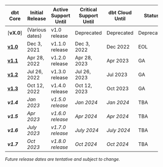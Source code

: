 | dbt Core                        | Initial Release | Active Support Until | Critical Support Until  | dbt Cloud Until | Status      |
|---------------------------------|-----------------|----------------------|-------------------------|-----------------|-------------|
| [**vX.0**]                      | (Various dates) | v1.0 release         | Deprecated              | Deprecated      |  Deprecated |
| [**v1.0**](upgrading-to-v1.0)   | Dec 3, 2021     | v1.1.0 release       | Dec 3, 2022             | Dec 2022        |  EOL        |
| [**v1.1**](upgrading-to-v1.1)   | Apr 28, 2022    | v1.2.0 release       | Apr 28, 2023            | Apr 2023        |  GA         |
| [**v1.2**](upgrading-to-v1.2)   | Jul 26, 2022    | v1.3.0 release       | Jul 26, 2023            | Jul 2023        |  GA         |
| [**v1.3**](upgrading-to-v1.3)   | Oct 12, 2022    | v1.4.0 release       | Oct 12, 2023            | Oct 2023        |  GA         |
| _**v1.4**_                      | _Jan 2023_      | _v1.5.0 release_     | _Jan 2024_              | _Jan 2024_      |  TBA        |
| _**v1.5**_                      | _Apr 2023_      | _v1.6.0 release_     | _Apr 2024_              | _Apr 2024_      |  TBA        |
| _**v1.6**_                      | _July 2023_     | _v1.7.0 release_     | _July 2024_             | _July 2024_     |  TBA        |
| _**v1.7**_                      | _Oct 2023_      | _v1.8.0 release_     | _Oct 2024_              | _Oct 2024_      |  TBA        |
_Future release dates are tentative and subject to change._
